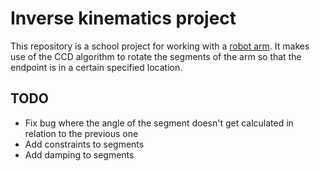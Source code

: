 # Inverse kinematics project

This repository is a school project for working with a [robot arm](https://www.trossenrobotics.com/p/phantomx-ax-12-reactor-robot-arm.aspx). It makes use of the CCD algorithm to rotate the segments of the arm so that the endpoint is in a certain specified location.

## TODO
* Fix bug where the angle of the segment doesn't get calculated in relation to the previous one
* Add constraints to segments
* Add damping to segments